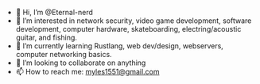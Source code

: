 - 👋 Hi, I’m @Eternal-nerd
- 👀 I’m interested in network security, video game development, software development, computer hardware, skateboarding, electring/acoustic guitar, and fishing.  
- 🌱 I’m currently learning Rustlang, web dev/design, webservers, computer networking basics.  
- 💞️ I’m looking to collaborate on anything
- 📫 How to reach me: myles1551@gmail.com

<!---
Eternal-nerd/Eternal-nerd is a ✨ special ✨ repository because its `README.md` (this file) appears on your GitHub profile.
You can click the Preview link to take a look at your changes.
--->
